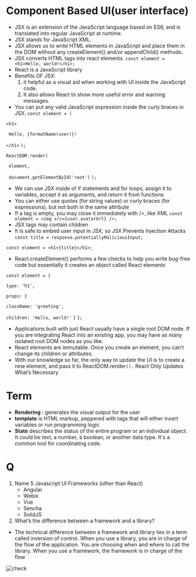 # Component Based UI(user interface)
* JSX is an extension of the JavaScript language based on ES6, and is translated into regular JavaScript at runtime. 
* JSX stands for JavaScript XML.
* JSX allows us to write HTML elements in JavaScript and place them in the DOM without any createElement()  and/or appendChild() methods.
* JSX converts HTML tags into react elements. ``const element = <h1>Hello, world!</h1>;``
* React is a JavaScript library
* Benefits OF JSX:
    1. it helpful as a visual aid when working with UI inside the JavaScript code.
    2. It also allows React to show more useful error and warning messages.
* You can put any valid JavaScript expression inside the curly braces in JSX.
``const element = (``

```<h1>```

   `` Hello, {formatName(user)}!``

  ``</h1>``
``);``

``ReactDOM.render(``

 `` element,``

 `` document.getElementById('root')``
``);``

* We can use JSX inside of if statements and for loops, assign it to variables, accept it as arguments, and return it from functions
* You can either use quotes (for string values) or curly braces (for expressions), but not both in the same attribute
* If a tag is empty, you may close it immediately with />, like XML ``const element = <img src={user.avatarUrl} />;``
* JSX tags may contain children
* It is safe to embed user input in JSX; so JSX Prevents Injection Attacks 
``const title = response.potentiallyMaliciousInput;``

``const element = <h1>{title}</h1>;``

* React.createElement() performs a few checks to help you write bug-free code but essentially it creates an object called React elements

``const element = {``

``type: 'h1',``

``props: {``

``className: 'greeting',``

``children: 'Hello, world!'``
``}``
``};``

* Applications built with just React usually have a single root DOM node. If you are integrating React into an existing app, you may have as many isolated root DOM nodes as you like.
* React elements are immutable. Once you create an element, you can’t change its children or attributes.
* With our knowledge so far, the only way to update the UI is to create a new element, and pass it to ReactDOM.render``().`` React Only Updates What’s Necessary


# Term
* **Rendering** : generates the visual output for the user
* **template** is HTML markup, peppered with tags that will either insert variables or run programming logic
* **State** describes the status of the entire program or an individual object. It could be text, a number, a boolean, or another data type. It's a common tool for coordinating code.


# Q
1. Name 5 Javascript UI Frameworks (other than React)
    * Angular
    * Webix
    * Vue
    * Sencha
    * SolidJS
2. What’s the difference between a framework and a library?
- The technical difference between a framework and library lies in a term called inversion of control. When you use a library, you are in charge of the flow of the application. You are choosing when and where to call the library. When you use a framework, the framework is in charge of the flow

![check](https://anarsolutions.com/wp-content/uploads/2019/02/Library-and-Framework.jpg)